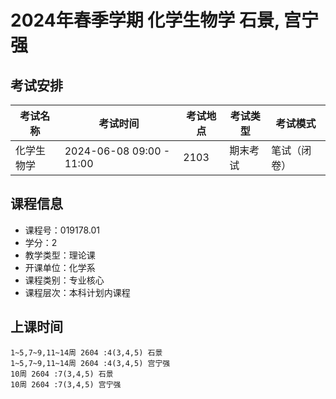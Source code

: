 # 2024年春季学期 化学生物学 石景, 宫宁强




## 考试安排

| 考试名称 | 考试时间 | 考试地点 | 考试类型 | 考试模式 |
| -------- | -------- | -------- | -------- | -------- |
| 化学生物学 | 2024-06-08 09:00 - 11:00 | 2103 | 期末考试 | 笔试（闭卷） |





## 课程信息

- 课程号：019178.01
- 学分：2
- 教学类型：理论课
- 开课单位：化学系
- 课程类别：专业核心
- 课程层次：本科计划内课程

## 上课时间

```
1~5,7~9,11~14周 2604 :4(3,4,5) 石景
1~5,7~9,11~14周 2604 :4(3,4,5) 宫宁强
10周 2604 :7(3,4,5) 石景
10周 2604 :7(3,4,5) 宫宁强
```

